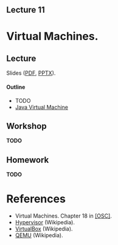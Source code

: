 Lecture 11
---

# Virtual Machines.

## Lecture

Slides ([PDF](OS_Lecture_11.pdf), [PPTX](OS_Lecture_11.pptx)).

#### Outline

* TODO
* [Java Virtual Machine](java.md)

## Workshop

__TODO__

## Homework

__TODO__

# References

* Virtual Machines. Chapter 18 in [[OSC]](../../books.md).
* [Hypervisor](https://en.wikipedia.org/wiki/Hypervisor) (Wikipedia).  
* [VirtualBox](https://en.wikipedia.org/wiki/VirtualBox) (Wikipedia).
* [QEMU](https://en.wikipedia.org/wiki/QEMU) (Wikipedia).
